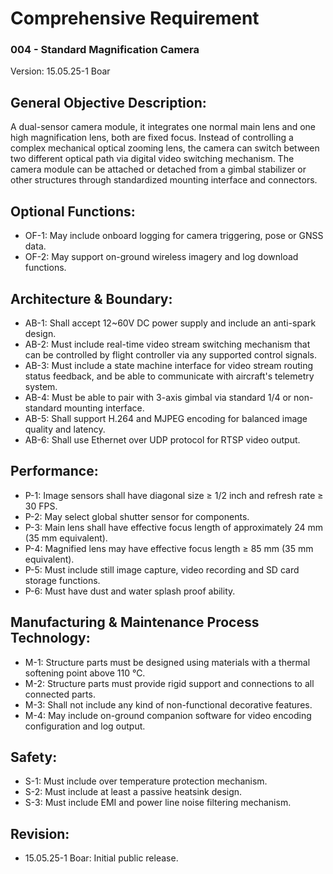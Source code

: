 # Comprehensive Requirement
### 004 - Standard Magnification Camera
Version: 15.05.25-1 Boar

## General Objective Description:

A dual-sensor camera module, it integrates one normal main lens and one high magnification lens, both are fixed focus. 
Instead of controlling a complex mechanical optical zooming lens, the camera can switch between two different optical path via digital video switching mechanism. 
The camera module can be attached or detached from a gimbal stabilizer or other structures through standardized mounting interface and connectors.

## Optional Functions:
- OF-1: May include onboard logging for camera triggering, pose or GNSS data.
- OF-2: May support on-ground wireless imagery and log download functions.

## Architecture & Boundary:
- AB-1: Shall accept 12~60V DC power supply and include an anti-spark design.
- AB-2: Must include real-time video stream switching mechanism that can be controlled by flight controller via any supported control signals.
- AB-3: Must include a state machine interface for video stream routing status feedback, and be able to communicate with aircraft's telemetry system.
- AB-4: Must be able to pair with 3-axis gimbal via standard 1/4 or non-standard mounting interface.
- AB-5: Shall support H.264 and MJPEG encoding for balanced image quality and latency.
- AB-6: Shall use Ethernet over UDP protocol for RTSP video output.

## Performance:
- P-1: Image sensors shall have diagonal size ≥ 1/2 inch and refresh rate ≥ 30 FPS.
- P-2: May select global shutter sensor for components. 
- P-3: Main lens shall have effective focus length of approximately 24 mm (35 mm equivalent).
- P-4: Magnified lens may have effective focus length ≥ 85 mm (35 mm equivalent).
- P-5: Must include still image capture, video recording and SD card storage functions.
- P-6: Must have dust and water splash proof ability.

## Manufacturing & Maintenance Process Technology:
- M-1: Structure parts must be designed using materials with a thermal softening point above 110 ℃.
- M-2: Structure parts must provide rigid support and connections to all connected parts.
- M-3: Shall not include any kind of non-functional decorative features.
- M-4: May include on-ground companion software for video encoding configuration and log output.

## Safety:
- S-1: Must include over temperature protection mechanism.
- S-2: Must include at least a passive heatsink design.
- S-3: Must include EMI and power line noise filtering mechanism.
  
## Revision:
- 15.05.25-1 Boar: Initial public release.

